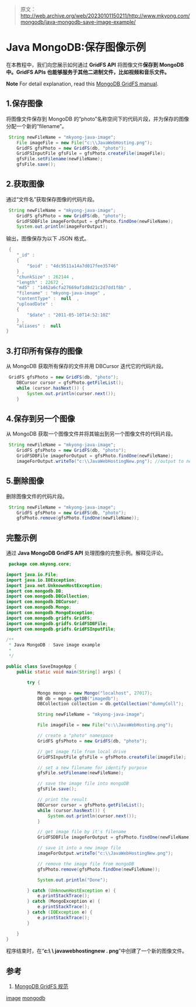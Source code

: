 > 原文：<http://web.archive.org/web/20230101150211/http://www.mkyong.com/mongodb/java-mongodb-save-image-example/>

# Java MongoDB:保存图像示例

在本教程中，我们向您展示如何通过 **GridFS API** 将图像文件**保存到 MongoDB 中。GridFS APIs 也能够服务于其他二进制文件，比如视频和音乐文件。**

**Note**
For detail explanation, read this [MongoDB GridFS manual](http://web.archive.org/web/20191005215918/http://docs.mongodb.org/manual/applications/gridfs/).

## 1.保存图像

将图像文件保存到 MongoDB 的“photo”名称空间下的代码片段，并为保存的图像分配一个新的“filename”。

```java
 String newFileName = "mkyong-java-image";
	File imageFile = new File("c:\\JavaWebHosting.png");
	GridFS gfsPhoto = new GridFS(db, "photo");
	GridFSInputFile gfsFile = gfsPhoto.createFile(imageFile);
	gfsFile.setFilename(newFileName);
	gfsFile.save(); 
```

## 2.获取图像

通过“文件名”获取保存图像的代码片段。

```java
 String newFileName = "mkyong-java-image";
	GridFS gfsPhoto = new GridFS(db, "photo");
	GridFSDBFile imageForOutput = gfsPhoto.findOne(newFileName);
	System.out.println(imageForOutput); 
```

输出，图像保存为以下 JSON 格式。

```java
 { 
	"_id" : 
	{ 
		"$oid" : "4dc9511a14a7d017fee35746"
	} , 
	"chunkSize" : 262144 , 
	"length" : 22672 , 
	"md5" : "1462a6cfa27669af1d8d21c2d7dd1f8b" , 
	"filename" : "mkyong-java-image" , 
	"contentType" :  null  , 
	"uploadDate" : 
	{ 
		"$date" : "2011-05-10T14:52:10Z"
	} , 
	"aliases" :  null 
} 
```

## 3.打印所有保存的图像

从 MongoDB 获取所有保存的文件并用 DBCursor 迭代它的代码片段。

```java
 GridFS gfsPhoto = new GridFS(db, "photo");
	DBCursor cursor = gfsPhoto.getFileList();
	while (cursor.hasNext()) {
		System.out.println(cursor.next());
	} 
```

## 4.保存到另一个图像

从 MongoDB 获取一个图像文件并将其输出到另一个图像文件的代码片段。

```java
 String newFileName = "mkyong-java-image";
	GridFS gfsPhoto = new GridFS(db, "photo");
	GridFSDBFile imageForOutput = gfsPhoto.findOne(newFileName);
	imageForOutput.writeTo("c:\\JavaWebHostingNew.png"); //output to new file 
```

## 5.删除图像

删除图像文件的代码片段。

```java
 String newFileName = "mkyong-java-image";
	GridFS gfsPhoto = new GridFS(db, "photo");
	gfsPhoto.remove(gfsPhoto.findOne(newFileName)); 
```

## 完整示例

通过 **Java MongoDB GridFS API** 处理图像的完整示例。解释见评论。

```java
 package com.mkyong.core;

import java.io.File;
import java.io.IOException;
import java.net.UnknownHostException;
import com.mongodb.DB;
import com.mongodb.DBCollection;
import com.mongodb.DBCursor;
import com.mongodb.Mongo;
import com.mongodb.MongoException;
import com.mongodb.gridfs.GridFS;
import com.mongodb.gridfs.GridFSDBFile;
import com.mongodb.gridfs.GridFSInputFile;

/**
 * Java MongoDB : Save image example
 * 
 */

public class SaveImageApp {
	public static void main(String[] args) {

		try {

			Mongo mongo = new Mongo("localhost", 27017);
			DB db = mongo.getDB("imagedb");
			DBCollection collection = db.getCollection("dummyColl");

			String newFileName = "mkyong-java-image";

			File imageFile = new File("c:\\JavaWebHosting.png");

			// create a "photo" namespace
			GridFS gfsPhoto = new GridFS(db, "photo");

			// get image file from local drive
			GridFSInputFile gfsFile = gfsPhoto.createFile(imageFile);

			// set a new filename for identify purpose
			gfsFile.setFilename(newFileName);

			// save the image file into mongoDB
			gfsFile.save();

			// print the result
			DBCursor cursor = gfsPhoto.getFileList();
			while (cursor.hasNext()) {
				System.out.println(cursor.next());
			}

			// get image file by it's filename
			GridFSDBFile imageForOutput = gfsPhoto.findOne(newFileName);

			// save it into a new image file
			imageForOutput.writeTo("c:\\JavaWebHostingNew.png");

			// remove the image file from mongoDB
			gfsPhoto.remove(gfsPhoto.findOne(newFileName));

			System.out.println("Done");

		} catch (UnknownHostException e) {
			e.printStackTrace();
		} catch (MongoException e) {
			e.printStackTrace();
		} catch (IOException e) {
			e.printStackTrace();
		}

	}
} 
```

程序结束时，在“**c:\ \ javawebhostingnew . png**”中创建了一个新的图像文件。

## 参考

1.  [MongoDB GridFS 规范](http://web.archive.org/web/20191005215918/http://docs.mongodb.org/manual/applications/gridfs/)

[image](http://web.archive.org/web/20191005215918/https://www.mkyong.com/tag/image/) [mongodb](http://web.archive.org/web/20191005215918/https://www.mkyong.com/tag/mongodb/)<input type="hidden" id="mkyong-current-postId" value="8841">







